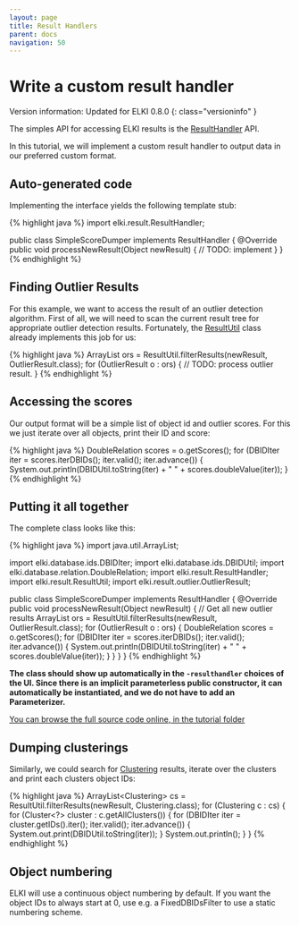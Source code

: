 ```yaml
---
layout: page
title: Result Handlers
parent: docs
navigation: 50
---
```



Write a custom result handler
=============================

Version information: Updated for ELKI 0.8.0
{: class="versioninfo" }

The simples API for accessing ELKI results is the [ResultHandler](/releases/current/javadoc/elki/result/ResultHandler.html) API.

In this tutorial, we will implement a custom result handler to output data in our preferred custom format.

Auto-generated code
-------------------

Implementing the interface yields the following template stub:

{% highlight java %}
import elki.result.ResultHandler;

public class SimpleScoreDumper implements ResultHandler {
  @Override
  public void processNewResult(Object newResult) {
    // TODO: implement
  }
}
{% endhighlight %}

Finding Outlier Results
-----------------------

For this example, we want to access the result of an outlier detection algorithm. First of all, we will need to scan the current result tree for appropriate outlier detection results. Fortunately, the [ResultUtil](/releases/current/javadoc/elki/result/ResultUtil.html) class already implements this job for us:

{% highlight java %}
    ArrayList<OutlierResult> ors = ResultUtil.filterResults(newResult, OutlierResult.class);
    for (OutlierResult o : ors) {
      // TODO: process outlier result.
    }
{% endhighlight %}

Accessing the scores
--------------------

Our output format will be a simple list of object id and outlier scores. For this we just iterate over all objects, print their ID and score:

{% highlight java %}
      DoubleRelation scores = o.getScores();
      for (DBIDIter iter = scores.iterDBIDs(); iter.valid(); iter.advance()) {
        System.out.println(DBIDUtil.toString(iter) + " " + scores.doubleValue(iter));
      }
{% endhighlight %}

Putting it all together
-----------------------

The complete class looks like this:

{% highlight java %}
import java.util.ArrayList;

import elki.database.ids.DBIDIter;
import elki.database.ids.DBIDUtil;
import elki.database.relation.DoubleRelation;
import elki.result.ResultHandler;
import elki.result.ResultUtil;
import elki.result.outlier.OutlierResult;

public class SimpleScoreDumper implements ResultHandler {
  @Override
  public void processNewResult(Object newResult) {
    // Get all new outlier results
    ArrayList<OutlierResult> ors = ResultUtil.filterResults(newResult, OutlierResult.class);
    for (OutlierResult o : ors) {
      DoubleRelation scores = o.getScores();
      for (DBIDIter iter = scores.iterDBIDs(); iter.valid(); iter.advance()) {
        System.out.println(DBIDUtil.toString(iter) + " " + scores.doubleValue(iter));
      }
    }
  }
}
{% endhighlight %}

**The class should show up automatically in the `-resulthandler` choices of the UI.
Since there is an implicit parameterless public constructor, it can automatically be instantiated, and we do not have to add an Parameterizer.**

[You can browse the full source code online, in the tutorial folder](https://github.com/elki-project/elki/blob/master/addons/tutorial/src/main/java/tutorial/outlier/SimpleScoreDumper.java)

Dumping clusterings
-------------------

Similarly, we could search for [Clustering](/releases/current/javadoc/elki/data/Clustering.html) results, iterate over the clusters and print each clusters object IDs:

{% highlight java %}
    ArrayList<Clustering<?>> cs = ResultUtil.filterResults(newResult, Clustering.class);
    for (Clustering<?> c : cs) {
      for (Cluster<?> cluster : c.getAllClusters()) {
        for (DBIDIter iter = cluster.getIDs().iter(); iter.valid(); iter.advance()) {
          System.out.print(DBIDUtil.toString(iter));
        }
        System.out.println();
      }
    }
{% endhighlight %}

Object numbering
----------------

ELKI will use a continuous object numbering by default. If you want the object IDs to always start at 0, use e.g. a FixedDBIDsFilter to use a static numbering scheme.
